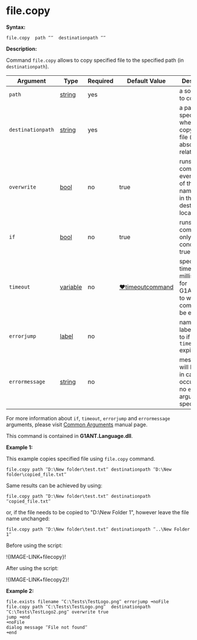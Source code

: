 # file.copy

**Syntax:**

```G1ANT
file.copy  path ‴‴  destinationpath ‴‴ 

```

**Description:**

Command `file.copy` allows to copy specified file to the specified path (in `destinationpath`).

| Argument | Type | Required | Default Value | Description |
| -------- | ---- | -------- | ------------- | ----------- |
|`path`| [string](https://github.com/G1ANT-Robot/G1ANT.Manual/blob/master/G1ANT-Language/Structures/bool.md) | yes |  | a source path to copy from |
|`destinationpath`| [string](https://github.com/G1ANT-Robot/G1ANT.Manual/blob/master/G1ANT-Language/Structures/bool.md) | yes |  | a path specifying where we are copying the file (can be absolute or relative) |
|`overwrite`| [bool](https://github.com/G1ANT-Robot/G1ANT.Manual/blob/master/G1ANT-Language/Structures/bool.md) | no | true | runs the command even if a file of the same name exists in the destination location |
|`if`| [bool](https://github.com/G1ANT-Robot/G1ANT.Manual/blob/master/G1ANT-Language/Structures/bool.md) | no | true | runs the command only if condition is true |
|`timeout`| [variable](https://github.com/G1ANT-Robot/G1ANT.Manual/blob/master/G1ANT-Language/Special-Characters/variable.md) | no | [♥timeoutcommand](https://github.com/G1ANT-Robot/G1ANT.Manual/blob/master/G1ANT-Language/Variables/Special-Variables.md)  | specifies time in milliseconds for G1ANT.Robot to wait for the command to be executed |
|`errorjump` | [label](https://github.com/G1ANT-Robot/G1ANT.Manual/blob/master/G1ANT-Language/Structures/bool.md) | no | | name of the label to jump to if given `timeout` expires |
|`errormessage`| [string](https://github.com/G1ANT-Robot/G1ANT.Manual/blob/master/G1ANT-Language/Structures/bool.md) | no |  | message that will be shown in case error occurs and no `errorjump` argument is specified |

For more information about `if`, `timeout`, `errorjump` and `errormessage` arguments, please visit [Common Arguments](https://github.com/G1ANT-Robot/G1ANT.Manual/blob/master/G1ANT-Language/Common-Arguments.md)  manual page.

This command is contained in **G1ANT.Language.dll**.

**Example 1:**

This example copies specified file using `file.copy` command.

```G1ANT
file.copy path ‴D:\New folder\test.txt‴ destinationpath ‴D:\New folder\copied_file.txt‴

```

Same results can be achieved by using:

```G1ANT
file.copy path ‴D:\New folder\test.txt‴ destinationpath ‴copied_file.txt‴

```

or, if the file needs to be copied to "D:\New Folder 1", however leave the file name unchanged:

```G1ANT
file.copy path ‴D:\New folder\test.txt‴ destinationpath ‴..\New Folder 1‴

```

Before using the script:

!{IMAGE-LINK+filecopy}! 

After using the script:

!{IMAGE-LINK+filecopy2}! 

**Example 2:**

```G1ANT
file.exists filename ‴C:\Tests\TestLogo.png‴ errorjump ➜noFile
file.copy path ‴C:\Tests\TestLogo.png‴  destinationpath ‴C:\Tests\TestLogo2.png‴ overwrite true
jump ➜end
➜noFile
dialog message ‴File not found‴
➜end

```